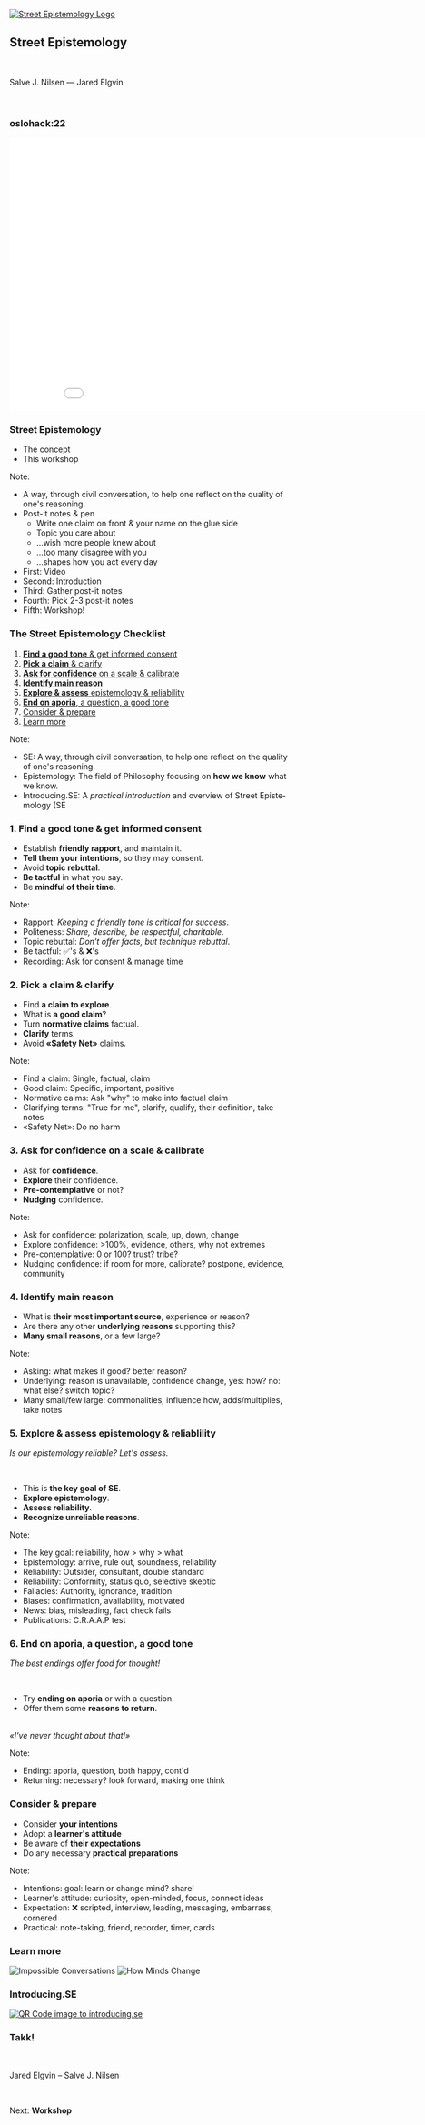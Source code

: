 [comment]: # (Compile this presentation with the command below)
[comment]: # (mdslides docs.md --include dist)
[comment]: # (...or by running the Makefile with "make")

[comment]: # (THEME = streetepistemology)

[comment]: # (width: 960)
[comment]: # (height: 540)
[comment]: # (minScale: 0.2)
[comment]: # (maxScale: 4.0)
[comment]: # (controls: false)
[comment]: # (help: false)

[![Street Epistemology Logo](dist/media/street-epistemology-logo.png)](https://streetepistemology.com)

## Street Epistemology

<br>

Salve J. Nilsen — Jared Elgvin

<br>

### oslohack:22


[comment]: # (!!!)

<!-- Download https://www.youtube.com/watch?v=ZXnTA9irjo0 and place it in local/media/se-law-of-attraction.mp4 -->
<iframe width="880" height="480" src="../local/media/se-law-of-attraction.mp4" frameborder="0" allow="accelerometer; autoplay; clipboard-write; encrypted-media; gyroscope; picture-in-picture" allowfullscreen="true"></iframe>


[comment]: # (!!!)

### Street Epistemology

* The concept
* This workshop

Note:
* A way, th&shy;rough civil con&shy;ver&shy;sa&shy;tion, to help one reflect on the qua&shy;lity of one's reasoning.
* Post-it notes & pen
    * Write one claim on front & your name on the glue side
    * Topic you care about
    * …wish more people knew about
    * …too many disagree with you
    * …shapes how you act every day
* First: Video
* Second: Introduction
* Third: Gather post-it notes
* Fourth: Pick 2-3 post-it notes
* Fifth: Workshop!


[comment]: # (!!! data-background-size="50%" data-background-image="dist/media/street-epistemology-logo.png", data-background-position="100% 0%" data-background-opacity="0.2")

### The Street Epistemology Checklist

1. [**Find a good tone** & get informed consent](#/4)
2. [**Pick a claim** & clarify](#/5)
3. [**Ask for confidence** on a scale & calibrate](#/6)
4. [**Identify main reason**](#/7)
5. [**Explore & assess** epi&shy;stemology & reliability](#/8)
6. [**End on aporia**, a question, a good tone](#/9)
7. [Consider & prepare](#/10)
8. [Learn more](#/11)

Note:
* SE: A way, th&shy;rough civil con&shy;ver&shy;sa&shy;tion, to help one reflect on the qua&shy;lity of one's reasoning.
* Epistemology: The field of Philosophy focusing on **how we know** what we know.
* Introducing.SE: A *prac&shy;tical in&shy;tro&shy;duc&shy;tion* and over&shy;view of Street Episte&shy;mology (SE


[comment]: # (!!! data-background-size="50%" data-background-image="dist/media/street-epistemology-logo.png", data-background-position="100% 0%" data-background-opacity="0.2")

### 1. Find a good tone & get informed consent

* Establish **friendly rap&shy;port**, and main&shy;tain&nbsp;it.
* **Tell them your intentions**, so they may consent.
* Avoid **topic rebuttal**.
* **Be tactful** in what you&nbsp;say.
* Be **mindful of their time**.


Note:
* Rapport: *Keeping a frien&shy;dly tone is critical for success*.
* Politeness: *Share, describe, be respectful, charitable*.
* Topic rebuttal: *Don't offer facts, but tech&shy;nique rebuttal*.
* Be tactful: ✅'s & ❌'s
* Recording: Ask for consent & manage time


[comment]: # (!!! data-background-size="50%" data-background-image="dist/media/street-epistemology-logo.png", data-background-position="100% 0%" data-background-opacity="0.2")

### 2. Pick a claim &&nbsp;clarify

* Find **a claim to explore**.
* What is **a good claim**?
* Turn **normative claims** factual.
* **Clarify** terms.
* Avoid **«Safety Net»** claims.

Note:
* Find a claim: Single, factual, claim
* Good claim: Specific, important, positive
* Normative caims: Ask "why" to make into factual claim
* Clarifying terms: "True for me", clarify, qualify, their definition, take notes
* «Safety Net»: Do no harm


[comment]: # (!!! data-background-size="50%" data-background-image="dist/media/street-epistemology-logo.png", data-background-position="100% 0%" data-background-opacity="0.2")

### 3. Ask for con&shy;fi&shy;dence on a scale &&nbsp;calibrate

* Ask for **confidence**.
* **Explore** their confidence.
* **Pre-contemplative** or&nbsp;not?
* **Nudging** confidence.

Note:
* Ask for confidence: polarization, scale, up, down, change
* Explore confidence: >100%, evidence, others, why not extremes
* Pre-contemplative: 0 or 100? trust? tribe?
* Nudging confidence: if room for more, calibrate? postpone, evidence, community


[comment]: # (!!! data-background-size="50%" data-background-image="dist/media/street-epistemology-logo.png", data-background-position="100% 0%" data-background-opacity="0.2")

### 4. Identify main reason

* What is **their most im&shy;portant source**, ex&shy;peri&shy;ence or reason?
* Are there any other **under&shy;lying reasons** sup&shy;porting this?
* **Many small reasons**, or a few large?

Note:
* Asking: what makes it good? better reason?
* Underlying: reason is unavailable, confidence change, yes: how? no: what else? switch topic?
* Many small/few large: commonalities, influence how, adds/multiplies, take notes


[comment]: # (!!! data-background-size="50%" data-background-image="dist/media/street-epistemology-logo.png", data-background-position="100% 0%" data-background-opacity="0.2")

### 5. Explore & assess epistemology & reliablility

*Is our epistemology reliable? Let's assess.*

<br>

* This is **the key goal of&nbsp;SE**.
* **Explore epistemology**.
* **Assess reliability**.
* **Recognize unreliable reasons**.

Note:
* The key goal: reliability, how > why > what
* Epistemology: arrive, rule out, soundness, reliability
* Reliability: Outsider, consultant, double standard
* Reliability: Conformity, status quo, selective skeptic
* Fallacies: Authority, ignorance, tradition
* Biases: confirmation, availability, motivated
* News: bias, misleading, fact check fails
* Publications: C.R.A.A.P test


[comment]: # (!!! data-background-size="50%" data-background-image="dist/media/street-epistemology-logo.png", data-background-position="100% 0%" data-background-opacity="0.2")

### 6. End on aporia, a question, a good tone

*The best endings offer food for thought!*

<br>

* Try **ending on aporia** or with a question.
* Offer them some **reasons to return**.

\
*«I've never thought about that!»*

Note:
* Ending: aporia, question, both happy, cont'd
* Returning: necessary? look forward, making one think


[comment]: # (!!! data-background-size="50%" data-background-image="dist/media/street-epistemology-logo.png", data-background-position="100% 0%" data-background-opacity="0.2")

### Consider & prepare

* Consider **your intentions**
* Adopt a **learner's attitude**
* Be aware of **their expectations**
* Do any necessary **prac&shy;tical preparations**

Note:
* Intentions: goal: learn or change mind? share!
* Learner's attitude: curiosity, open-minded, focus, connect ideas
* Expectation: ❌ scripted, interview, leading, messaging, embarrass, cornered
* Practical: note-taking, friend, recorder, timer, cards


[comment]: # (!!! data-background-size="50%" data-background-image="dist/media/street-epistemology-logo.png", data-background-position="100% 0%" data-background-opacity="0.2")

### Learn more

![Impossible Conversations](dist/media/impossible-conversations.png) ![How Minds Change](dist/media/how-minds-change.png)


[comment]: # (!!! data-background-size="50%" data-background-image="dist/media/street-epistemology-logo.png", data-background-position="100% 0%" data-background-opacity="0.2")

### Introducing.SE

[![QR Code image to introducing.se](dist/media/to-this-site-qr.png)](https://introducing.se)

[comment]: # (!!!)

### Takk!

<br>

Jared Elgvin – Salve J. Nilsen

<br>

Next: **Workshop**

[comment]: # (|||)
